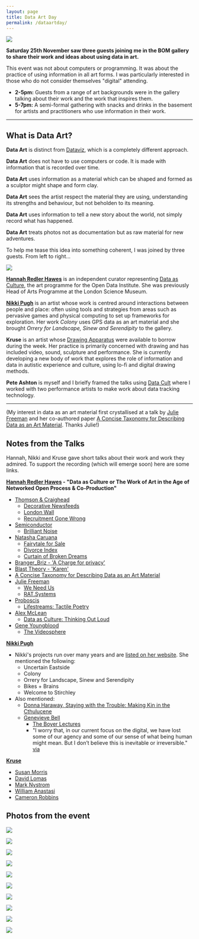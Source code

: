 ```yaml
---
layout: page
title: Data Art Day
permalink: /dataartday/
---
```


![](http://instructionsforhumans.com/images/dataartday00005.jpg)

**Saturday 25th November saw three guests joining me in the BOM gallery to share their work and ideas about using data in art.** 

This event was not about computers or programming. It was about the practice of using information in all art forms. I was particularly interested in those who do not consider themselves "digital" attending. 

- **2-5pm:** Guests from a range of art backgrounds were in the gallery talking about their work and the work that inspires them. 
- **5-7pm:** A semi-formal gathering with snacks and drinks in the basement for artists and practitioners who use information in their work. 

*****

## What is Data Art?

**Data Art** is distinct from [Dataviz](https://en.wikipedia.org/wiki/Data_visualization), which is a completely different approach.

**Data Art** does not have to use computers or code. It is made with information that is recorded over time.

**Data Art** uses information as a material which can be shaped and formed as a sculptor might shape and form clay.

**Data Art** sees the artist respect the material they are using, understanding its strengths and behaviour, but not beholden to its meaning.

**Data Art** uses information to tell a new story about the world, not simply record what has happened. 

**Data Art** treats photos not as documentation but as raw material for new adventures.

To help me tease this idea into something coherent, I was joined by three guests. From left to right...

![](http://instructionsforhumans.com/images/hannah_nikki_susan_pete.jpg)

**[Hannah Redler Hawes](https://theodi.org/team/hannah-redler)** is an independent curator representing [Data as Culture](https://theodi.org/culture), the art programme for the Open Data Institute. She was previously Head of Arts Programme at the London Science Museum. 

**[Nikki Pugh](http://npugh.co.uk/)** is an artist whose work is centred around interactions between people and place: often using tools and strategies from areas such as pervasive games and physical computing to set up frameworks for exploration. Her work *Colony* uses GPS data as an art material and she brought *Orrery for Landscape, Sinew and Serendipity* to the gallery. 

**Kruse** is an artist whose [Drawing Apparatus](http://instructionsforhumans.com/kruse/) were available to borrow during the week. Her practice is primarily concerned with drawing and has included video, sound, sculpture and performance. She is currently developing a new body of work that explores the role of information and data in autistic experience and culture, using lo-fi and digital drawing methods. 

**Pete Ashton** is myself and I brielfy framed the talks using [Data Cult](http://instructionsforhumans.com/datacult/) where I worked with two performance artists to make work about data tracking technology.

*****

(My interest in data as an art material first crystallised at a talk by [Julie Freeman](http://www.translatingnature.org) and her co-authored paper [A Concise Taxonomy for Describing Data as an Art Material](https://www.researchgate.net/publication/283053670_A_Concise_Taxonomy_for_Describing_Data_as_an_Art_Material). Thanks Julie!)

## Notes from the Talks

Hannah, Nikki and Kruse gave short talks about their work and work they admired. To support the recording (which will emerge soon) here are some links. 

**[Hannah Redler Hawes](https://theodi.org/team/hannah-redler) - "Data as Culture or The Work of Art in the Age of Networked Open Process & Co-Production"**

- [Thomson & Craighead](http://thomson-craighead.net)
	- [Decorative Newsfeeds](http://www.thomson-craighead.net/decnews.html)
	- [London Wall](http://www.thomson-craighead.net/londonwall.html)
	- [Recruitment Gone Wrong](https://vimeo.com/230942991)
- [Semiconductor](http://semiconductorfilms.com/)
	- [Brilliant Noise](http://semiconductorfilms.com/art/brilliant-noise/)
- [Natasha Caruana](http://natashacaruana.com)
	- [Fairytale for Sale](http://natashacaruana.com/works/fairytale_for_sale)
	- [Divorce Index](http://www.fact.co.uk/projects/the-new-observatory/natasha-caruana-uk.aspx)
	- [Curtain of Broken Dreams](http://www.fact.co.uk/projects/the-new-observatory/natasha-caruana-uk.aspx)
- [Branger_Briz - 'A Charge for privacy'](http://www.northeastofnorth.com/programme/pop-up/)
- [Blast Theory - 'Karen'](https://www.blasttheory.co.uk/projects/karen/)
- [A Concise Taxonomy for Describing Data as an Art Material](https://www.researchgate.net/publication/283053670_A_Concise_Taxonomy_for_Describing_Data_as_an_Art_Material)
- [Julie Freeman](http://www.translatingnature.org)
	- [We Need Us](http://www.weneedus.org)
	- [RAT.Systems](http://rat.systems/)
- [Proboscis](http://proboscis.org.uk)
	- [Lifestreams: Tactile Poetry](http://www.fact.co.uk/projects/the-new-observatory/proboscis-uk.aspx)
- [Alex McLean](https://yaxu.org)
	- [Data as Culture: Thinking Out Loud](https://theodi.org/culture-2016)
-	[Gene Youngblood](https://en.wikipedia.org/wiki/Gene_Youngblood)
	- [The Videosphere](http://www.neme.org/images/769.jpg)

**[Nikki Pugh](http://npugh.co.uk)**

- Nikki's projects run over many years and are [listed on her website](http://npugh.co.uk/projects/). She mentioned the following:
	- Uncertain Eastside
	- Colony
	- Orrery for Landscape, Sinew and Serendipity
	- Bikes + Brains
	- Welcome to Stirchley
-	Also mentioned:
	- [Donna Haraway, Staying with the Trouble: Making Kin in the Cthulucene](https://www.dukeupress.edu/staying-with-the-trouble)
	- [Genevieve Bell](https://en.wikipedia.org/wiki/Genevieve_Bell)
		- [The Boyer Lectures](http://www.abc.net.au/radionational/programs/boyerlectures/)
		- "I worry that, in our current focus on the digital, we have lost some of our agency and some of our sense of what being human might mean. But I don’t believe this is inevitable or irreversible." [via](https://www.theguardian.com/commentisfree/2017/oct/24/in-our-focus-on-the-digital-have-we-lost-our-sense-of-what-being-human-means) 

**[Kruse](https://susankruse.blogspot.co.uk)**

- [Susan Morris](http://susanmorris.com)
- [David Lomas](http://www.manchester.ac.uk/research/David.c.lomas/)
- [Mark Nystrom](http://marknystrom.com)
- [William Anastasi](http://williamanastasi.net/Mainframe.htm)
- [Cameron Robbins](https://cameronrobbins.com)

## Photos from the event

![](http://instructionsforhumans.com/images/dataartday00006.jpg)

![](http://instructionsforhumans.com/images/dataartday00001.jpg)

![](http://instructionsforhumans.com/images/dataartday00002.jpg)

![](http://instructionsforhumans.com/images/dataartday00003.jpg)

![](http://instructionsforhumans.com/images/dataartday00005.jpg)

![](http://instructionsforhumans.com/images/dataartday00008.jpg)

![](http://instructionsforhumans.com/images/dataartday00010.jpg)

![](http://instructionsforhumans.com/images/dataartday00004.jpg)

![](http://instructionsforhumans.com/images/dataartday00009.jpg)

![](http://instructionsforhumans.com/images/dataartday00007.jpg)
